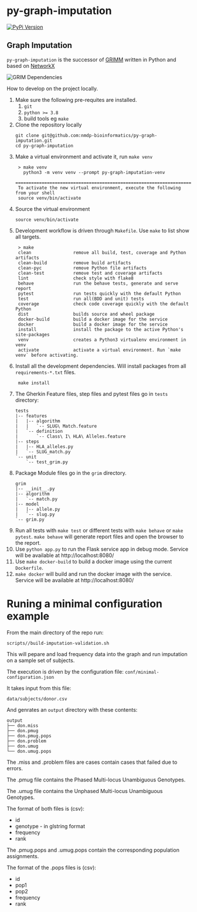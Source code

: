 # py-graph-imputation
[![PyPi Version](https://img.shields.io/pypi/v/py-graph-imputation.svg)](https://pypi.python.org/pypi/py-graph-imputation)

## Graph Imputation

`py-graph-imputation` is the successor of [GRIMM](https://github.com/nmdp-bioinformatics/grimm) written in Python and based on [NetworkX](https://networkx.org/)

![GRIM Dependencies](images/py-graph-imputation.png)

How to develop on the project locally.

1. Make sure the following pre-requites are installed.
   1. `git`
   2. `python >= 3.8`
   3. build tools eg `make`
2. Clone the repository locally
    ```shell
    git clone git@github.com:nmdp-bioinformatics/py-graph-imputation.git
    cd py-graph-imputation
    ```
3. Make a virtual environment and activate it, run `make venv`
   ```shell
    > make venv
      python3 -m venv venv --prompt py-graph-imputation-venv
      =====================================================================
    To activate the new virtual environment, execute the following from your shell
    source venv/bin/activate
   ```
4. Source the virtual environment
   ```shell
   source venv/bin/activate
   ```
5. Development workflow is driven through `Makefile`. Use `make` to list show all targets.
   ```
    > make
    clean                remove all build, test, coverage and Python artifacts
    clean-build          remove build artifacts
    clean-pyc            remove Python file artifacts
    clean-test           remove test and coverage artifacts
    lint                 check style with flake8
    behave               run the behave tests, generate and serve report
    pytest               run tests quickly with the default Python
    test                 run all(BDD and unit) tests
    coverage             check code coverage quickly with the default Python
    dist                 builds source and wheel package
    docker-build         build a docker image for the service
    docker               build a docker image for the service
    install              install the package to the active Python's site-packages
    venv                 creates a Python3 virtualenv environment in venv
    activate             activate a virtual environment. Run `make venv` before activating.
   ```
6. Install all the development dependencies. Will install packages from all `requirements-*.txt` files.
   ```shell
    make install
   ```
7. The Gherkin Feature files, step files and pytest files go in `tests` directory:
    ```
    tests
    |-- features
    |   |-- algorithm
    |   |   `-- SLUG\ Match.feature
    |   `-- definition
    |       `-- Class\ I\ HLA\ Alleles.feature
    |-- steps
    |   |-- HLA_alleles.py
    |   `-- SLUG_match.py
    `-- unit
        `-- test_grim.py
    ```
8. Package Module files go in the `grim` directory.
    ```
    grim
    |-- __init__.py
    |-- algorithm
    |   `-- match.py
    |-- model
    |   |-- allele.py
    |   `-- slug.py
    `-- grim.py
    ```
9. Run all tests with `make test` or different tests with `make behave` or `make pytest`. `make behave` will generate report files and open the browser to the report.
10. Use `python app.py` to run the Flask service app in debug mode. Service will be available at http://localhost:8080/
11. Use `make docker-build` to build a docker image using the current `Dockerfile`.
12. `make docker` will build and run the docker image with the service.  Service will be available at http://localhost:8080/


# Runing a minimal configuration example

From the main directory of the repo run:
```
scripts//build-imputation-validation.sh
```

This will pepare and load frequency data into the graph and run imputation on a sample set of subjects.

The execution is driven by the configuration file:
`conf/minimal-configuration.json`

It takes input from this file:
```
data/subjects/donor.csv
```


And genrates an `output` directory with these contents:

```
output
├── don.miss
├── don.pmug
├── don.pmug.pops
├── don.problem
├── don.umug
└── don.umug.pops
```

The .miss and .problem files are cases contain cases that failed due to errors.

The .pmug file contains the Phased Multi-locus Unambiguous Genotypes.

The .umug file contains the Unphased Multi-locus Unambiguous Genotypes.


The format of both files is (csv):

* id
* genotype - in glstring format
* frequency
* rank


The .pmug.pops and .umug.pops contain the corresponding population assignments.

The format of the .pops files is (csv):

* id
* pop1
* pop2
* frequency
* rank
